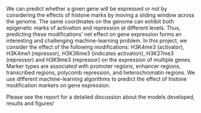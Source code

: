 We can predict whether a given gene will be expressed or not by considering the effects of histone marks by moving a sliding window across the genome. The same coordinates on the genome can exhibit both epigenetic marks of activation and repression at different levels. Thus, predicting these modifications’ net effect on gene expression forms an interesting and challenging machine-learning problem. In this project, we consider the effect of the following modifications: H3K4me3 (activator), H3K4me1 (repressor), H3K36me3 (indicates activation), H3K27me3 (repressor) and H3K9me3 (repressor) on the expression of multiple genes. Marker types are associated with promoter regions, enhancer regions, transcribed regions, polycomb repression, and heterochromatin regions. We use different machine-learning algorithms to predict the effect of histone modification markers on gene expression.

Please see the report for a detailed discussion about the models developed, results and figures!
